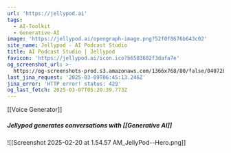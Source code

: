 ```yaml
---
url: 'https://jellypod.ai'
tags:
  - AI-Toolkit
  - Generative-AI
image: 'https://jellypod.ai/opengraph-image.png?52f0f8676b643c02'
site_name: Jellypod - AI Podcast Studio
title: AI Podcast Studio | Jellypod
favicon: 'https://jellypod.ai/icon.ico?b6503602f3dafa7e'
og_screenshot_url: >-
  https://og-screenshots-prod.s3.amazonaws.com/1366x768/80/false/04072b5df831fdeb428ff54c4336ffb9be9cfd62423d8a9fa16ac79fbd9e3f65.jpeg
last_jina_request: '2025-03-09T06:45:13.246Z'
jina_error: 'HTTP error! status: 429'
og_last_fetch: 2025-03-07T05:20:39.773Z
---
```

[[Voice Generator]]

##### Jellypod generates conversations with [[Generative AI]]
![[Screenshot 2025-02-20 at 1.54.57 AM_JellyPod--Hero.png]]
